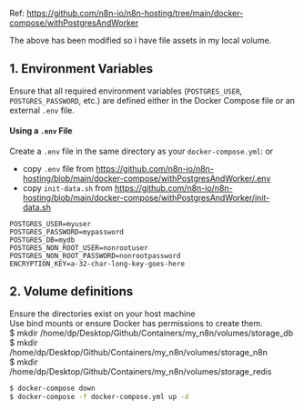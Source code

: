 
Ref: https://github.com/n8n-io/n8n-hosting/tree/main/docker-compose/withPostgresAndWorker 

The above has been modified so i have file assets in my local volume.

## 1. Environment Variables

Ensure that all required environment variables (`POSTGRES_USER`, `POSTGRES_PASSWORD`, etc.) are defined either in the Docker Compose file or an external `.env` file.

#### Using a `.env` File

Create a `.env` file in the same directory as your `docker-compose.yml`:
or 
- copy `.env` file from https://github.com/n8n-io/n8n-hosting/blob/main/docker-compose/withPostgresAndWorker/.env
- copy `init-data.sh` from https://github.com/n8n-io/n8n-hosting/blob/main/docker-compose/withPostgresAndWorker/init-data.sh

```text
POSTGRES_USER=myuser
POSTGRES_PASSWORD=mypassword
POSTGRES_DB=mydb
POSTGRES_NON_ROOT_USER=nonrootuser
POSTGRES_NON_ROOT_PASSWORD=nonrootpassword
ENCRYPTION_KEY=a-32-char-long-key-goes-here
```

## 2. Volume definitions

Ensure the directories exist on your host machine   
 Use bind mounts or ensure Docker has permissions to create them.    
 $ mkdir /home/dp/Desktop/Github/Containers/my_n8n/volumes/storage_db   
 $ mkdir /home/dp/Desktop/Github/Containers/my_n8n/volumes/storage_n8n   
 $ mkdir /home/dp/Desktop/Github/Containers/my_n8n/volumes/storage_redis   
  

```bash
$ docker-compose down
$ docker-compose -f docker-compose.yml up -d

```

